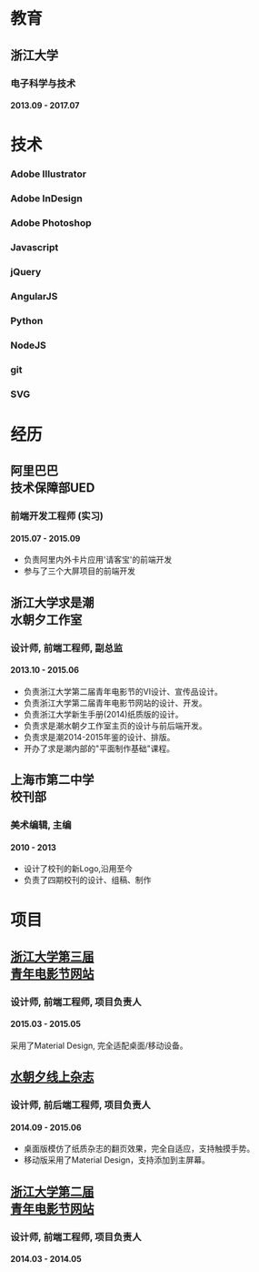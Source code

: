 # 教育

## 浙江大学
### 电子科学与技术
#### 2013.09 - 2017.07

# 技术
### Adobe Illustrator  
### Adobe InDesign  
### Adobe Photoshop  
### Javascript  
### jQuery  
### AngularJS  
### Python  
### NodeJS  
### git  
### SVG  


# 经历

## 阿里巴巴<br>技术保障部UED
### 前端开发工程师 (实习)
#### 2015.07 - 2015.09
- 负责阿里内外卡片应用'请客宝'的前端开发
- 参与了三个大屏项目的前端开发

## 浙江大学求是潮<br>水朝夕工作室
### 设计师, 前端工程师, 副总监
#### 2013.10 - 2015.06  
- 负责浙江大学第二届青年电影节的VI设计、宣传品设计。  
- 负责浙江大学第二届青年电影节网站的设计、开发。  
- 负责浙江大学新生手册(2014)纸质版的设计。  
- 负责求是潮水朝夕工作室主页的设计与前后端开发。  
- 负责求是潮2014-2015年鉴的设计、排版。  
- 开办了求是潮内部的"平面制作基础"课程。  

## 上海市第二中学<br>校刊部
### 美术编辑, 主编
#### 2010 - 2013
- 设计了校刊的新Logo,沿用至今  
- 负责了四期校刊的设计、组稿、制作  

# 项目

## [浙江大学第三届<br>青年电影节网站](http://yff.zjuqsc.com)
### 设计师, 前端工程师, 项目负责人
#### 2015.03 - 2015.05
采用了Material Design, 完全适配桌面/移动设备。

## [水朝夕线上杂志](http://tide.myqsc.com)
### 设计师, 前后端工程师, 项目负责人
#### 2014.09 - 2015.06
- 桌面版模仿了纸质杂志的翻页效果，完全自适应，支持触摸手势。  
- 移动版采用了Material Design，支持添加到主屏幕。

## [浙江大学第二届<br>青年电影节网站](http://site.zjuqsc.com/zjuyff-2014)
### 设计师, 前端工程师, 项目负责人
#### 2014.03 - 2014.05
